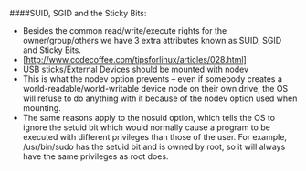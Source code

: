 ####SUID, SGID and the Sticky Bits:
* Besides the common read/write/execute rights for the owner/group/others we have 3 extra attributes known as SUID, SGID and Sticky Bits.
* [http://www.codecoffee.com/tipsforlinux/articles/028.html]
* USB sticks/External Devices should be mounted with nodev
* This is what the nodev option prevents – even if somebody creates a world-readable/world-writable device node on their own drive, the OS will refuse to do anything with it because of the nodev option used when mounting.
* The same reasons apply to the nosuid option, which tells the OS to ignore the setuid bit which would normally cause a program to be executed with different privileges than those of the user. For example, /usr/bin/sudo has the setuid bit and is owned by root, so it will always have the same privileges as root does.
